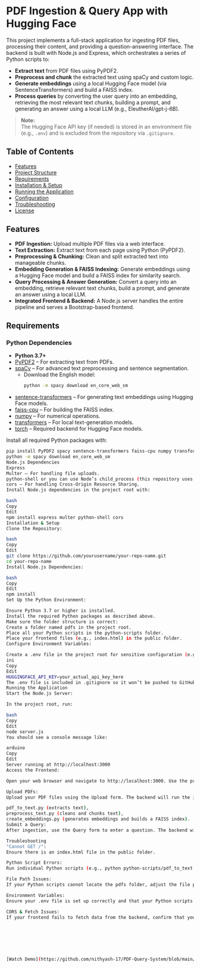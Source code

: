 # PDF Ingestion & Query App with Hugging Face

This project implements a full-stack application for ingesting PDF files, processing their content, and providing a question-answering interface. The backend is built with Node.js and Express, which orchestrates a series of Python scripts to:

- **Extract text** from PDF files using PyPDF2.
- **Preprocess and chunk** the extracted text using spaCy and custom logic.
- **Generate embeddings** using a local Hugging Face model (via SentenceTransformers) and build a FAISS index.
- **Process queries** by converting the user query into an embedding, retrieving the most relevant text chunks, building a prompt, and generating an answer using a local LLM (e.g., EleutherAI/gpt-j-6B).

> **Note:**  
> The Hugging Face API key (if needed) is stored in an environment file (e.g., `.env`) and is excluded from the repository via `.gitignore`.

## Table of Contents

- [Features](#features)
- [Project Structure](#project-structure)
- [Requirements](#requirements)
- [Installation & Setup](#installation--setup)
- [Running the Application](#running-the-application)
- [Configuration](#configuration)
- [Troubleshooting](#troubleshooting)
- [License](#license)

## Features

- **PDF Ingestion:** Upload multiple PDF files via a web interface.
- **Text Extraction:** Extract text from each page using Python (PyPDF2).
- **Preprocessing & Chunking:** Clean and split extracted text into manageable chunks.
- **Embedding Generation & FAISS Indexing:** Generate embeddings using a Hugging Face model and build a FAISS index for similarity search.
- **Query Processing & Answer Generation:** Convert a query into an embedding, retrieve relevant text chunks, build a prompt, and generate an answer using a local LLM.
- **Integrated Frontend & Backend:** A Node.js server handles the entire pipeline and serves a Bootstrap-based frontend.


## Requirements

### Python Dependencies

- **Python 3.7+**
- [PyPDF2](https://pypi.org/project/PyPDF2/) – For extracting text from PDFs.
- [spaCy](https://spacy.io/) – For advanced text preprocessing and sentence segmentation.
  - Download the English model:  
    ```bash
    python -m spacy download en_core_web_sm
    ```
- [sentence-transformers](https://www.sbert.net/) – For generating text embeddings using Hugging Face models.
- [faiss-cpu](https://github.com/facebookresearch/faiss) – For building the FAISS index.
- [numpy](https://numpy.org/) – For numerical operations.
- [transformers](https://github.com/huggingface/transformers) – For local text-generation models.
- [torch](https://pytorch.org/) – Required backend for Hugging Face models.

Install all required Python packages with:

```bash
pip install PyPDF2 spacy sentence-transformers faiss-cpu numpy transformers torch
python -m spacy download en_core_web_sm
Node.js Dependencies
Express
Multer – For handling file uploads.
python-shell or you can use Node’s child_process (this repository uses python-shell by default).
cors – For handling Cross-Origin Resource Sharing.
Install Node.js dependencies in the project root with:

bash
Copy
Edit
npm install express multer python-shell cors
Installation & Setup
Clone the Repository:

bash
Copy
Edit
git clone https://github.com/yourusername/your-repo-name.git
cd your-repo-name
Install Node.js Dependencies:

bash
Copy
Edit
npm install
Set Up the Python Environment:

Ensure Python 3.7 or higher is installed.
Install the required Python packages as described above.
Make sure the folder structure is correct:
Create a folder named pdfs in the project root.
Place all your Python scripts in the python-scripts folder.
Place your frontend files (e.g., index.html) in the public folder.
Configure Environment Variables:

Create a .env file in the project root for sensitive configuration (e.g., your Hugging Face API key):
ini
Copy
Edit
HUGGINGFACE_API_KEY=your_actual_api_key_here
The .env file is included in .gitignore so it won’t be pushed to GitHub.
Running the Application
Start the Node.js Server:

In the project root, run:

bash
Copy
Edit
node server.js
You should see a console message like:

arduino
Copy
Edit
Server running at http://localhost:3000
Access the Frontend:

Open your web browser and navigate to http://localhost:3000. Use the provided forms to:

Upload PDFs:
Upload your PDF files using the Upload form. The backend will run the ingestion pipeline by executing:

pdf_to_text.py (extracts text),
preprocess_text.py (cleans and chunks text),
create_embeddings.py (generates embeddings and builds a FAISS index).
Submit a Query:
After ingestion, use the Query form to enter a question. The backend will process your query by running query_engine.py, which retrieves relevant text chunks, builds a prompt, and generates a final answer using a local Hugging Face text-generation model. The final answer and related data will be displayed on the frontend.

Troubleshooting
"Cannot GET /":
Ensure there is an index.html file in the public folder.

Python Script Errors:
Run individual Python scripts (e.g., python python-scripts/pdf_to_text.py) manually to verify they work correctly.

File Path Issues:
If your Python scripts cannot locate the pdfs folder, adjust the file paths in your scripts to use absolute paths based on the project structure.

Environment Variables:
Ensure your .env file is set up correctly and that your Python scripts read from it if needed.

CORS & Fetch Issues:
If your frontend fails to fetch data from the backend, confirm that you’re accessing your site via http://localhost:3000 and that the backend server is running.







[Watch Demo](https://github.com/nithyash-17/PDF-Query-System/blob/main/demo.mp4)
